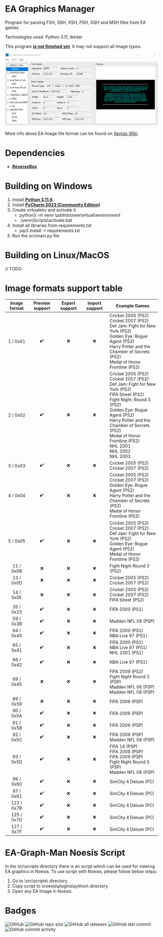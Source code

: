 # EA Graphics Manager
Program for parsing FSH, SSH, XSH, PSH, GSH and MSH files from EA games.

Technologies used: Python 3.11, tkinter

This program **<ins>is not finished yet</ins>**.
It may not support all image types.

<img src="src\data\img\usage_v0.14.1.gif">

More info about EA Image file format can be found on [Xentax Wiki](http://wiki.xentax.com/index.php/EA_SSH_FSH_Image).


# Dependencies

* **[ReverseBox](https://github.com/bartlomiejduda/ReverseBox)**


# Building on Windows

1. Install  **[Python 3.11.6](https://www.python.org/downloads/release/python-3116/)**
2. Install **[PyCharm 2023 (Community Edition)](https://www.jetbrains.com/pycharm/download/other.html)**
3. Create virtualenv and activate it
   - python3 -m venv \path\to\new\virtual\environment
   - .\venv\Scripts\activate.bat
4. Install all libraries from requirements.txt
   - pip3 install -r requirements.txt
5. Run the src\main.py file

# Building on Linux/MacOS

// TODO

# Image formats support table

| Image format                | Preview support     | Export support     | Import support     | Example Games                                                                                                                                                                                                                                                                                                |
|-----------------------------|---------------------|--------------------|--------------------|--------------------------------------------------------------------------------------------------------------------------------------------------------------------------------------------------------------------------------------------------------------------------------------------------------------|
| <center>1 / 0x01</center>   | <center>✔️</center> | <center>❌</center> | <center>❌</center> | Cricket 2005 (PS2) <br> Cricket 2007 (PS2) <br> Def Jam: Fight for New York (PS2) <br> Golden Eye: Rogue Agent (PS2) <br> Harry Potter and the Chamber of Secrets (PS2) <br> Medal of Honor Frontline (PS2)                                                                                                  |
| <center>2 / 0x02</center>   | <center>✔️</center> | <center>❌</center> | <center>❌</center> | Cricket 2005 (PS2) <br> Cricket 2007 (PS2) <br> Def Jam: Fight for New York (PS2) <br> FIFA Street (PS2) <br> Fight Night: Round 3 (PS2) <br> Golden Eye: Rogue Agent (PS2) <br> Harry Potter and the Chamber of Secrets (PS2) <br> Medal of Honor Frontline (PS2) <br> NHL 2001 <br> NHL 2002 <br> NHL 2003 |
| <center>3 / 0x03</center>   | <center>✔️</center> | <center>❌</center> | <center>❌</center> | Cricket 2005 (PS2) <br> Cricket 2007 (PS2)                                                                                                                                                                                                                                                                   |
| <center>4 / 0x04</center>   | <center>✔️</center> | <center>❌</center> | <center>❌</center> | Cricket 2005 (PS2) <br> Cricket 2007 (PS2) <br> Golden Eye: Rogue Agent (PS2) <br> Harry Potter and the Chamber of Secrets (PS2) <br> Medal of Honor Frontline (PS2)                                                                                                                                         |
| <center>5 / 0x05</center>   | <center>✔️</center> | <center>❌</center> | <center>❌</center> | Cricket 2005 (PS2) <br> Cricket 2007 (PS2) <br> Def Jam: Fight for New York (PS2) <br> Golden Eye: Rogue Agent (PS2) <br> Medal of Honor Frontline (PS2)                                                                                                                                                     |
| <center>11 / 0x0B</center>  | <center>❌</center>  | <center>❌</center> | <center>❌</center> | Fight Night Round 3 (PS2)                                                                                                                                                                                                                                                                                    |
| <center>13 / 0x0D</center>  | <center>❌</center>  | <center>❌</center> | <center>❌</center> | Cricket 2005 (PS2) <br> Cricket 2007 (PS2)                                                                                                                                                                                                                                                                   |
| <center>14 / 0x0E</center>  | <center>❌</center>  | <center>❌</center> | <center>❌</center> | Cricket 2005 (PS2) <br> Cricket 2007 (PS2)  <br> FIFA Street (PS2)                                                                                                                                                                                                                                           |
| <center>35 / 0x23</center>  | <center>✔️</center> | <center>❌</center> | <center>❌</center> | FIFA 2000 (PS1)                                                                                                                                                                                                                                                                                              |
| <center>59 / 0x3B</center>  | <center>✔️</center> | <center>❌</center> | <center>❌</center> | Madden NFL 08 (PSP)                                                                                                                                                                                                                                                                                          |
| <center>64 / 0x40</center>  | <center>✔️</center> | <center>❌</center> | <center>❌</center> | FIFA 2000 (PS1) <br> NBA Live 97 (PS1)                                                                                                                                                                                                                                                                       |
| <center>65 / 0x41</center>  | <center>✔️</center> | <center>❌</center> | <center>❌</center> | FIFA 2000 (PS1) <br> NBA Live 97 (PS1) <br> NHL 2001 (PS1)                                                                                                                                                                                                                                                   |
| <center>66 / 0x42</center>  | <center>✔️</center> | <center>❌</center> | <center>❌</center> | NBA Live 97 (PS1)                                                                                                                                                                                                                                                                                            |
| <center>69 / 0x45</center>  | <center>❌</center>  | <center>❌</center> | <center>❌</center> | FIFA 2009 (PS2)  <br> Fight Night Round 3 (PSP)  <br> Madden NFL 06 (PSP)  <br> Madden NFL 08 (PSP)                                                                                                                                                                                                          |
| <center>89 / 0x59</center>  | <center>❌</center>  | <center>❌</center> | <center>❌</center> | FIFA 2006 (PSP)                                                                                                                                                                                                                                                                                              |
| <center>90 / 0x5A</center>  | <center>✔️</center> | <center>❌</center> | <center>❌</center> | FIFA 2006 (PSP)                                                                                                                                                                                                                                                                                              |
| <center>91 / 0x5B</center>  | <center>✔️</center> | <center>❌</center> | <center>❌</center> | FIFA 2006 (PSP)                                                                                                                                                                                                                                                                                              |
| <center>92 / 0x5C</center>  | <center>✔️</center> | <center>❌</center> | <center>❌</center> | FIFA 2006 (PSP) <br> Madden NFL 08 (PSP)                                                                                                                                                                                                                                                                     |
| <center>93 / 0x5D</center>  | <center>✔️</center> | <center>❌</center> | <center>❌</center> | FIFA 14 (PSP) <br> FIFA 2006 (PSP) <br> FIFA 2009 (PSP) <br> Fight Night Round 3 (PSP) <br> Madden NFL 08 (PSP)                                                                                                                                                                                              |
| <center>96 / 0x60</center>  | <center>✔️</center> | <center>❌</center> | <center>❌</center> | SimCity 4 Deluxe (PC)                                                                                                                                                                                                                                                                                        |
| <center>97 / 0x61</center>  | <center>✔️</center> | <center>❌</center> | <center>❌</center> | SimCity 4 Deluxe (PC)                                                                                                                                                                                                                                                                                        |
| <center>123 / 0x7B</center> | <center>✔️</center> | <center>❌</center> | <center>❌</center> | SimCity 4 Deluxe (PC)                                                                                                                                                                                                                                                                                        |
| <center>125 / 0x7D</center> | <center>✔️</center> | <center>❌</center> | <center>❌</center> | SimCity 4 Deluxe (PC)                                                                                                                                                                                                                                                                                        |
| <center>127 / 0x7F</center> | <center>✔️</center> | <center>❌</center> | <center>❌</center> | SimCity 4 Deluxe (PC)                                                                                                                                                                                                                                                                                        |


# EA-Graph-Man Noesis Script

In the src\scripts directory there is an script
which can be used for viewing EA graphics in Noesis.
To use script with Noesis, please follow below steps:

1. Go to \src\scripts\ directory
2. Copy script to \noesis\plugins\python\ directory
3. Open any EA Image in Noesis

# Badges
![GitHub](https://img.shields.io/github/license/bartlomiejduda/EA-Graphics-Manager?style=plastic)
![GitHub repo size](https://img.shields.io/github/repo-size/bartlomiejduda/EA-Graphics-Manager?style=plastic)
![GitHub all releases](https://img.shields.io/github/downloads/bartlomiejduda/EA-Graphics-Manager/total)
![GitHub last commit](https://img.shields.io/github/last-commit/bartlomiejduda/EA-Graphics-Manager?style=plastic)
![GitHub commit activity](https://img.shields.io/github/commit-activity/y/bartlomiejduda/EA-Graphics-Manager?style=plastic)
